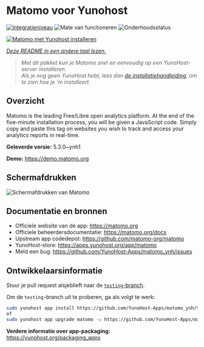 <!--
NB: Deze README is automatisch gegenereerd door <https://github.com/YunoHost/apps/tree/master/tools/readme_generator>
Hij mag NIET handmatig aangepast worden.
-->

# Matomo voor Yunohost

[![Integratieniveau](https://apps.yunohost.org/badge/integration/matomo)](https://ci-apps.yunohost.org/ci/apps/matomo/)
![Mate van functioneren](https://apps.yunohost.org/badge/state/matomo)
![Onderhoudsstatus](https://apps.yunohost.org/badge/maintained/matomo)

[![Matomo met Yunohost installeren](https://install-app.yunohost.org/install-with-yunohost.svg)](https://install-app.yunohost.org/?app=matomo)

*[Deze README in een andere taal lezen.](./ALL_README.md)*

> *Met dit pakket kun je Matomo snel en eenvoudig op een YunoHost-server installeren.*  
> *Als je nog geen YunoHost hebt, lees dan [de installatiehandleiding](https://yunohost.org/install), om te zien hoe je 'm installeert.*

## Overzicht

Matomo is the leading Free/Libre open analytics platform. At the end of the five-minute installation process, you will be given a JavaScript code. Simply copy and paste this tag on websites you wish to track and access your analytics reports in real-time.


**Geleverde versie:** 5.3.0~ynh1

**Demo:** <https://demo.matomo.org>

## Schermafdrukken

![Schermafdrukken van Matomo](./doc/screenshots/screenshot.png)

## Documentatie en bronnen

- Officiele website van de app: <https://matomo.org>
- Officiele beheerdersdocumentatie: <https://matomo.org/docs>
- Upstream app codedepot: <https://github.com/matomo-org/matomo>
- YunoHost-store: <https://apps.yunohost.org/app/matomo>
- Meld een bug: <https://github.com/YunoHost-Apps/matomo_ynh/issues>

## Ontwikkelaarsinformatie

Stuur je pull request alsjeblieft naar de [`testing`-branch](https://github.com/YunoHost-Apps/matomo_ynh/tree/testing).

Om de `testing`-branch uit te proberen, ga als volgt te werk:

```bash
sudo yunohost app install https://github.com/YunoHost-Apps/matomo_ynh/tree/testing --debug
of
sudo yunohost app upgrade matomo -u https://github.com/YunoHost-Apps/matomo_ynh/tree/testing --debug
```

**Verdere informatie over app-packaging:** <https://yunohost.org/packaging_apps>
